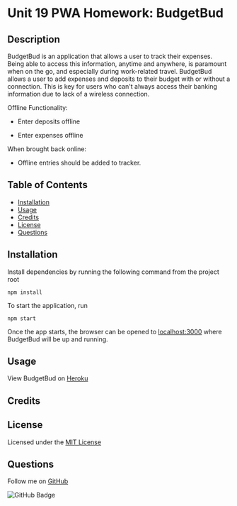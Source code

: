 # Unit 19 PWA Homework: BudgetBud

## Description

BudgetBud is an application that allows a user to track their expenses. Being able to access this information, anytime and anywhere, is paramount when on the go, and especially during work-related travel. BudgetBud allows a user to add expenses and deposits to their budget with or without a connection. This is key for users who can't always access their banking information due to lack of a wireless connection.

Offline Functionality:

  * Enter deposits offline

  * Enter expenses offline

When brought back online:

  * Offline entries should be added to tracker.


## Table of Contents

- [Installation](#installation)
- [Usage](#usage)
- [Credits](#credits)
- [License](#license)
- [Questions](#questions)


## Installation

Install dependencies by running the following command from the project root
```
npm install
```

To start the application, run
```
npm start
```

Once the app starts, the browser can be opened to [localhost:3000](http://localhost:3000) where BudgetBud will be up and running.


## Usage

View BudgetBud on [Heroku](../04-Important/MongoAtlas-Deploy.md)

## Credits



## License

Licensed under the [MIT License](LICENSE.txt)


## Questions 

Follow me on [GitHub](https://github.com/alexbachicha)

![GitHub Badge](https://img.shields.io/github/followers/alexbachicha?label=Questions%3F&style=social)
